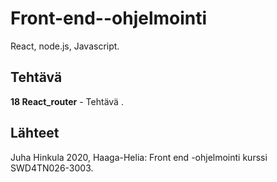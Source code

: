 # Front-end--ohjelmointi
React, node.js, Javascript.


## Tehtävä
**18 React_router** - Tehtävä . 


## Lähteet
Juha Hinkula 2020, Haaga-Helia: Front end -ohjelmointi kurssi SWD4TN026-3003.
